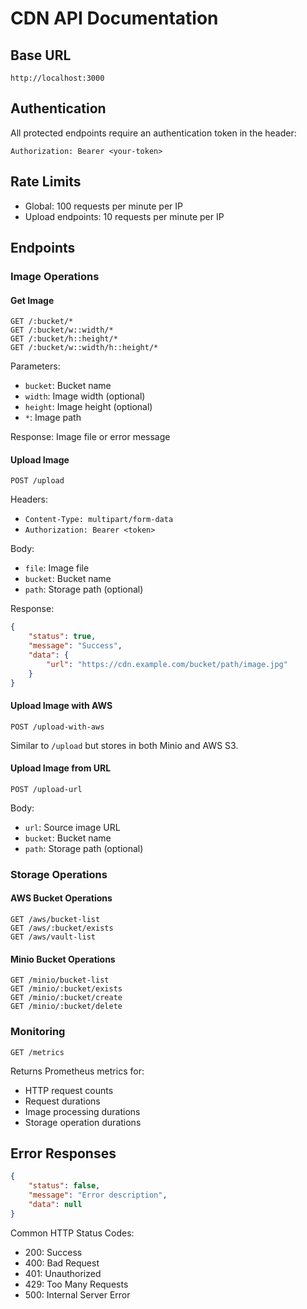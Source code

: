# CDN API Documentation

## Base URL
```
http://localhost:3000
```

## Authentication
All protected endpoints require an authentication token in the header:
```
Authorization: Bearer <your-token>
```

## Rate Limits
- Global: 100 requests per minute per IP
- Upload endpoints: 10 requests per minute per IP

## Endpoints

### Image Operations

#### Get Image
```http
GET /:bucket/*
GET /:bucket/w::width/*
GET /:bucket/h::height/*
GET /:bucket/w::width/h::height/*
```
Parameters:
- `bucket`: Bucket name
- `width`: Image width (optional)
- `height`: Image height (optional)
- `*`: Image path

Response: Image file or error message

#### Upload Image
```http
POST /upload
```
Headers:
- `Content-Type: multipart/form-data`
- `Authorization: Bearer <token>`

Body:
- `file`: Image file
- `bucket`: Bucket name
- `path`: Storage path (optional)

Response:
```json
{
    "status": true,
    "message": "Success",
    "data": {
        "url": "https://cdn.example.com/bucket/path/image.jpg"
    }
}
```

#### Upload Image with AWS
```http
POST /upload-with-aws
```
Similar to `/upload` but stores in both Minio and AWS S3.

#### Upload Image from URL
```http
POST /upload-url
```
Body:
- `url`: Source image URL
- `bucket`: Bucket name
- `path`: Storage path (optional)

### Storage Operations

#### AWS Bucket Operations
```http
GET /aws/bucket-list
GET /aws/:bucket/exists
GET /aws/vault-list
```

#### Minio Bucket Operations
```http
GET /minio/bucket-list
GET /minio/:bucket/exists
GET /minio/:bucket/create
GET /minio/:bucket/delete
```

### Monitoring
```http
GET /metrics
```
Returns Prometheus metrics for:
- HTTP request counts
- Request durations
- Image processing durations
- Storage operation durations

## Error Responses
```json
{
    "status": false,
    "message": "Error description",
    "data": null
}
```

Common HTTP Status Codes:
- 200: Success
- 400: Bad Request
- 401: Unauthorized
- 429: Too Many Requests
- 500: Internal Server Error 